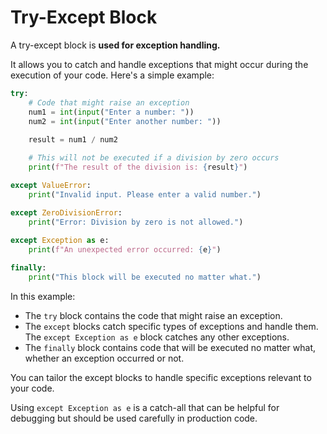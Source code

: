 # Try-Except Block
A try-except block is **used for exception handling.** 

It allows you to catch and handle exceptions that might occur during the execution of your code. Here's a simple example:
```python
try:
    # Code that might raise an exception
    num1 = int(input("Enter a number: "))
    num2 = int(input("Enter another number: "))
    
    result = num1 / num2

    # This will not be executed if a division by zero occurs
    print(f"The result of the division is: {result}")

except ValueError:
    print("Invalid input. Please enter a valid number.")

except ZeroDivisionError:
    print("Error: Division by zero is not allowed.")
    
except Exception as e:
    print(f"An unexpected error occurred: {e}")

finally:
    print("This block will be executed no matter what.")
```

In this example:
- The `try` block contains the code that might raise an exception.
- The `except` blocks catch specific types of exceptions and handle them. The `except Exception as e` block catches any other exceptions.
- The `finally` block contains code that will be executed no matter what, whether an exception occurred or not.

You can tailor the except blocks to handle specific exceptions relevant to your code. 

Using `except Exception as e` is a catch-all that can be helpful for debugging but should be used carefully in production code.